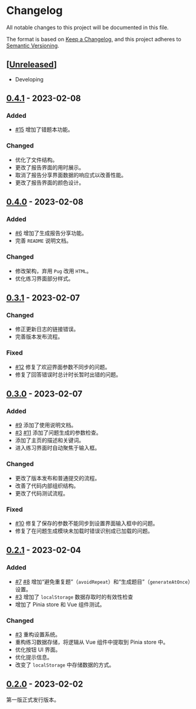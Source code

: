 # Changelog

All notable changes to this project will be documented in this file.

The format is based on [Keep a Changelog],
and this project adheres to [Semantic Versioning].

## [[Unreleased]]

- Developing

## [0.4.1] - 2023-02-08

### Added

- [#15] 增加了错题本功能。

### Changed

- 优化了文件结构。
- 更改了报告界面的用时展示。
- 取消了报告分享界面数据的响应式以改善性能。
- 更改了报告界面的颜色设计。

## [0.4.0] - 2023-02-08

### Added

- [#6] 增加了生成报告分享功能。
- 完善 `README` 说明文档。

### Changed

- 修改架构，弃用 `Pug` 改用 `HTML`。
- 优化练习界面部分样式。

## [0.3.1] - 2023-02-07

### Changed

- 修正更新日志的链接错误。
- 完善版本发布流程。

### Fixed

- [#12] 修复了欢迎界面参数不同步的问题。
- 修复了回答错误时总计时长暂时出错的问题。

## [0.3.0] - 2023-02-07

### Added

- [#9] 添加了使用说明文档。
- [#3] [#11] 添加了问题生成的参数检查。
- 添加了主页的描述和关键词。
- 进入练习界面时自动聚焦于输入框。

### Changed

- 更改了版本发布和普通提交的流程。
- 改善了代码内部组织结构。
- 更改了代码测试流程。

### Fixed

- [#10] 修复了保存的参数不能同步到设置界面输入框中的问题。
- 修复了在问题生成模块未加载时错误识别成已加载的问题。

## [0.2.1] - 2023-02-04

### Added

- [#7] [#8] 增加“避免重复题”（`avoidRepeat`）和“生成题目”（`generateAtOnce`）设置。
- [#3] 增加了 `localStorage` 数据存取时的有效性检查
- 增加了 Pinia store 和 Vue 组件测试。

### Changed

- [#3] 重构设置系统。
- 重构练习数据存储，将逻辑从 Vue 组件中提取到 Pinia store 中。
- 优化按钮 UI 界面。
- 优化提示信息。
- 改变了 `localStorage` 中存储数据的方式。

## [0.2.0] - 2023-02-02

第一版正式发行版本。

<!-- Links -->
[keep a changelog]: https://keepachangelog.com/en/1.0.0/
[semantic versioning]: https://semver.org/spec/v2.0.0.html

<!-- Versions -->
[Unreleased]: https://github.com/cup113/Oral-Calculation/compare/v0.4.1..HEAD
[0.4.1]: https://github.com/cup113/Oral-Calculation/compare/v0.4.0..v0.4.1
[0.4.0]: https://github.com/cup113/Oral-Calculation/compare/v0.3.1..v0.4.0
[0.3.1]: https://github.com/cup113/Oral-Calculation/compare/v0.3.0..v0.3.1
[0.3.0]: https://github.com/cup113/Oral-Calculation/compare/v0.2.1..v0.3.0
[0.2.1]: https://github.com/cup113/Oral-Calculation/compare/7461c35de227dd6afaa50cec66fa5fa8e9deeab4..v0.2.1
[0.2.0]: https://github.com/cup113/Oral-Calculation/tree/7461c35de227dd6afaa50cec66fa5fa8e9deeab4

<!--Issues-->
[#3]: https://github.com/cup113/Oral-Calculation/issues/3
[#6]: https://github.com/cup113/Oral-Calculation/issues/6
[#7]: https://github.com/cup113/Oral-Calculation/issues/7
[#8]: https://github.com/cup113/Oral-Calculation/issues/8
[#9]: https://github.com/cup113/Oral-Calculation/issues/9
[#10]: https://github.com/cup113/Oral-Calculation/issues/10
[#11]: https://github.com/cup113/Oral-Calculation/issues/11
[#12]: https://github.com/cup113/Oral-Calculation/issues/12
[#15]: https://github.com/cup113/Oral-Calculation/issues/12
